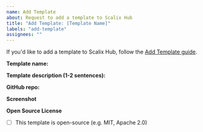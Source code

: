 ```yaml
---
name: Add Template
about: Request to add a template to Scalix Hub
title: "Add Template: [Template Name]"
labels: "add-template"
assignees: ""
---
```


If you'd like to add a template to Scalix Hub, follow the [Add Template guide](https://scalix.world/docs/templates/add-template).

**Template name:**

**Template description (1-2 sentences):**

**GitHub repo:**

**Screenshot**

<!-- Please attach a screenshot of your template in action -->

**Open Source License**

- [ ] This template is open-source (e.g. MIT, Apache 2.0)
